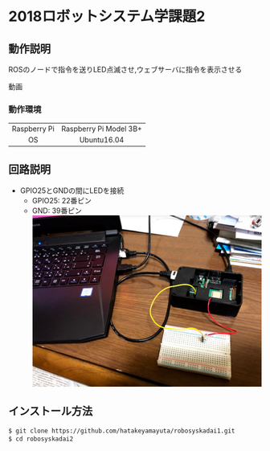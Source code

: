 # 2018ロボットシステム学課題2
## 動作説明
 ROSのノードで指令を送りLED点滅させ,ウェブサーバに指令を表示させる <p> 
動画 

### 動作環境

|||
|:--:|:--:|
|Raspberry Pi|Raspberry Pi Model 3B+|
|OS| Ubuntu16.04|
## 回路説明
* GPIO25とGNDの間にLEDを接続
  * GPIO25: 22番ピン
  * GND: 39番ピン
![](./kairo.PNG)
## インストール方法
```
$ git clone https://github.com/hatakeyamayuta/robosyskadai1.git
$ cd robosyskadai2
```
